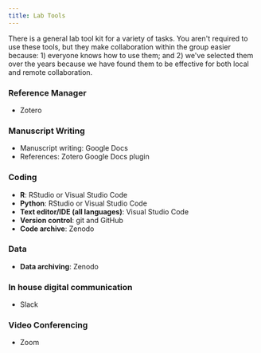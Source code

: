 ```yaml
---
title: Lab Tools
---
```


There is a general lab tool kit for a variety of tasks. You aren't required to use these tools, but they make collaboration within the group easier because: 1) everyone knows how to use them; and 2) we've selected them over the years because we have found them to be effective for both local and remote collaboration.

### Reference Manager

* Zotero

### Manuscript Writing

* Manuscript writing: Google Docs
* References: Zotero Google Docs plugin

### Coding

* **R**: RStudio or Visual Studio Code
* **Python**: RStudio or Visual Studio Code
* **Text editor/IDE (all languages)**: Visual Studio Code
* **Version control**: git and GitHub
* **Code archive**: Zenodo

### Data

* **Data archiving**: Zenodo

### In house digital communication

* Slack

### Video Conferencing

* Zoom